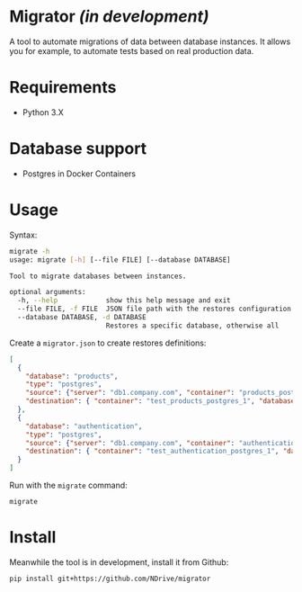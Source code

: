 # Migrator _(in development)_

A tool to automate migrations of data between database instances. It allows you
for example, to automate tests based on real production data.

# Requirements
  - Python 3.X

# Database support
 - Postgres in Docker Containers

# Usage

Syntax:
```bash
migrate -h                                                                                
usage: migrate [-h] [--file FILE] [--database DATABASE]

Tool to migrate databases between instances.

optional arguments:
  -h, --help            show this help message and exit
  --file FILE, -f FILE  JSON file path with the restores configuration
  --database DATABASE, -d DATABASE
                        Restores a specific database, otherwise all
```

Create a `migrator.json` to create restores definitions:

```json
[
  {
    "database": "products",
    "type": "postgres",
    "source": {"server": "db1.company.com", "container": "products_postgres_1", "database": "products"},
    "destination": { "container": "test_products_postgres_1", "database": "products"}
  },
  {
    "database": "authentication",
    "type": "postgres",
    "source": {"server": "db1.company.com", "container": "authentication_postgres_1", "database": "auth"},
    "destination": { "container": "test_authentication_postgres_1", "database": "auth"}
  }
]
```

Run with the `migrate` command:

    migrate

# Install
Meanwhile the tool is in development, install it from Github:

    pip install git+https://github.com/NDrive/migrator

